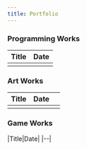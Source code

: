 ```yaml
---
title: Portfolio
---
```


### Programming Works
| Title | Date |
| ----- | ---- |
|       |      |

### Art Works
| Title | Date |     |
| ----- | ---- | --- |
|       |      |     |
### Game Works
|Title|Date|
|--|
